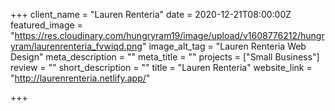 +++
client_name = "Lauren Renteria"
date = 2020-12-21T08:00:00Z
featured_image = "https://res.cloudinary.com/hungryram19/image/upload/v1608776212/hungryram/laurenrenteria_fvwiqd.png"
image_alt_tag = "Lauren Renteria Web Design"
meta_description = ""
meta_title = ""
projects = ["Small Business"]
review = ""
short_description = ""
title = "Lauren Renteria"
website_link = "http://laurenrenteria.netlify.app/"

+++
